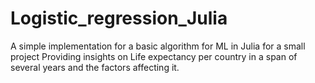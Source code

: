 # Logistic_regression_Julia
A simple implementation for a basic algorithm for ML in Julia for a small project
Providing insights on Life expectancy per country in a span of several years and the factors affecting it.

